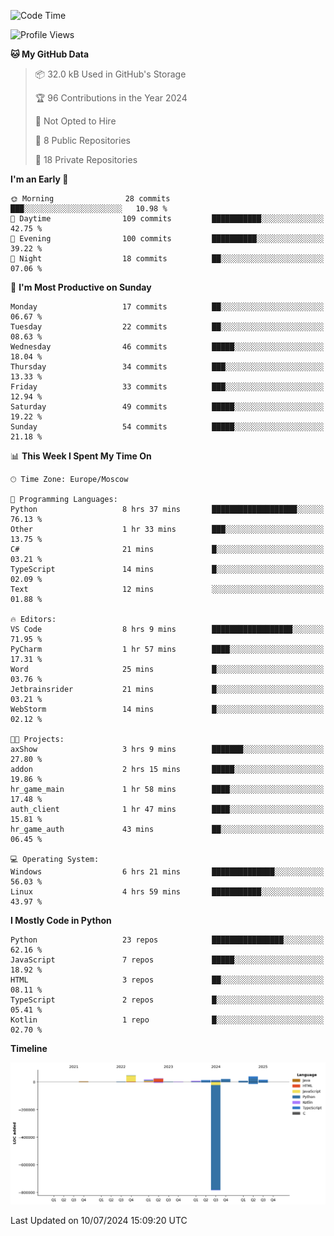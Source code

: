 <!--START_SECTION:waka-->
![Code Time](http://img.shields.io/badge/Code%20Time-396%20hrs%209%20mins-blue)

![Profile Views](http://img.shields.io/badge/Profile%20Views-0-blue)

**🐱 My GitHub Data** 

> 📦 32.0 kB Used in GitHub's Storage 
 > 
> 🏆 96 Contributions in the Year 2024
 > 
> 🚫 Not Opted to Hire
 > 
> 📜 8 Public Repositories 
 > 
> 🔑 18 Private Repositories 
 > 
**I'm an Early 🐤** 

```text
🌞 Morning                28 commits          ███░░░░░░░░░░░░░░░░░░░░░░   10.98 % 
🌆 Daytime                109 commits         ███████████░░░░░░░░░░░░░░   42.75 % 
🌃 Evening                100 commits         ██████████░░░░░░░░░░░░░░░   39.22 % 
🌙 Night                  18 commits          ██░░░░░░░░░░░░░░░░░░░░░░░   07.06 % 
```
📅 **I'm Most Productive on Sunday** 

```text
Monday                   17 commits          ██░░░░░░░░░░░░░░░░░░░░░░░   06.67 % 
Tuesday                  22 commits          ██░░░░░░░░░░░░░░░░░░░░░░░   08.63 % 
Wednesday                46 commits          █████░░░░░░░░░░░░░░░░░░░░   18.04 % 
Thursday                 34 commits          ███░░░░░░░░░░░░░░░░░░░░░░   13.33 % 
Friday                   33 commits          ███░░░░░░░░░░░░░░░░░░░░░░   12.94 % 
Saturday                 49 commits          █████░░░░░░░░░░░░░░░░░░░░   19.22 % 
Sunday                   54 commits          █████░░░░░░░░░░░░░░░░░░░░   21.18 % 
```


📊 **This Week I Spent My Time On** 

```text
🕑︎ Time Zone: Europe/Moscow

💬 Programming Languages: 
Python                   8 hrs 37 mins       ███████████████████░░░░░░   76.13 % 
Other                    1 hr 33 mins        ███░░░░░░░░░░░░░░░░░░░░░░   13.75 % 
C#                       21 mins             █░░░░░░░░░░░░░░░░░░░░░░░░   03.21 % 
TypeScript               14 mins             █░░░░░░░░░░░░░░░░░░░░░░░░   02.09 % 
Text                     12 mins             ░░░░░░░░░░░░░░░░░░░░░░░░░   01.88 % 

🔥 Editors: 
VS Code                  8 hrs 9 mins        ██████████████████░░░░░░░   71.95 % 
PyCharm                  1 hr 57 mins        ████░░░░░░░░░░░░░░░░░░░░░   17.31 % 
Word                     25 mins             █░░░░░░░░░░░░░░░░░░░░░░░░   03.76 % 
Jetbrainsrider           21 mins             █░░░░░░░░░░░░░░░░░░░░░░░░   03.21 % 
WebStorm                 14 mins             █░░░░░░░░░░░░░░░░░░░░░░░░   02.12 % 

🐱‍💻 Projects: 
axShow                   3 hrs 9 mins        ███████░░░░░░░░░░░░░░░░░░   27.80 % 
addon                    2 hrs 15 mins       █████░░░░░░░░░░░░░░░░░░░░   19.86 % 
hr_game_main             1 hr 58 mins        ████░░░░░░░░░░░░░░░░░░░░░   17.48 % 
auth_client              1 hr 47 mins        ████░░░░░░░░░░░░░░░░░░░░░   15.81 % 
hr_game_auth             43 mins             ██░░░░░░░░░░░░░░░░░░░░░░░   06.45 % 

💻 Operating System: 
Windows                  6 hrs 21 mins       ██████████████░░░░░░░░░░░   56.03 % 
Linux                    4 hrs 59 mins       ███████████░░░░░░░░░░░░░░   43.97 % 
```

**I Mostly Code in Python** 

```text
Python                   23 repos            ████████████████░░░░░░░░░   62.16 % 
JavaScript               7 repos             █████░░░░░░░░░░░░░░░░░░░░   18.92 % 
HTML                     3 repos             ██░░░░░░░░░░░░░░░░░░░░░░░   08.11 % 
TypeScript               2 repos             █░░░░░░░░░░░░░░░░░░░░░░░░   05.41 % 
Kotlin                   1 repo              █░░░░░░░░░░░░░░░░░░░░░░░░   02.70 % 
```



**Timeline**

![Lines of Code chart](https://raw.githubusercontent.com/adlemx/adlemx/main/assets/bar_graph.png)


 Last Updated on 10/07/2024 15:09:20 UTC
<!--END_SECTION:waka-->
